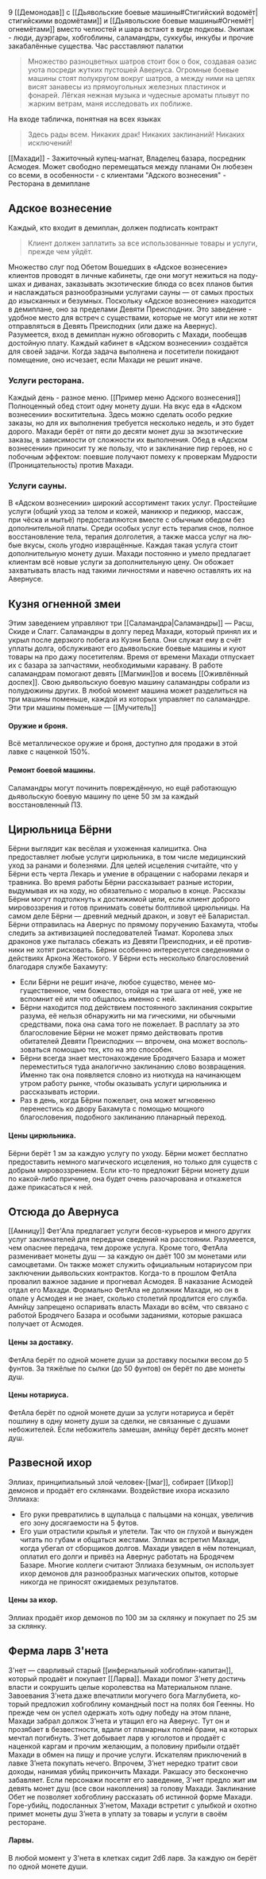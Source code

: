 9 [[Демонодав]] с [[Дьявольские боевые машины#Стигийский водомёт|стигийскими водомётами]] и [[Дьявольские боевые машины#Огнемёт|огнемётами]] вместо челюстей и шара встают в виде подковы.
Экипаж - люди, дуэргары, хобгоблины, саламандры, суккубы, инкубы и прочие закабалённые существа.
Час расставляют палатки
> Множество разноцветных шатров стоит бок о бок, создавая оазис уюта посреди жутких пустошей Авернуса.
> Огромные боевые машины стоят полукругом вокруг шатров, а между ними на цепях висят занавесы из прямоугольных железных пластинок и фонарей.
> Лёгкая нежная музыка и чудесные ароматы плывут по жарким ветрам, маня исследовать их поближе.

На входе табличка, понятная на всех языках
> Здесь рады всем. Никаких драк! Никаких заклинаний! Никаких исключений!

[[Махади]] - Зажиточный купец-магнат, Владелец базара, посредник Асмодея. Может свободно перемещаться
между планами
Он любезен со всеми, в особенности - с клиентами "Адского вознесения" - Ресторана в демиплане

## Адское вознесение
Каждый, кто входит в демиплан, должен подписать контракт

> Клиент должен заплатить за все использованные товары и услуги, прежде чем уйдёт.

Множество слуг под Обетом 
Вошедших в «Адское вознесение» клиентов проводят в личные кабинеты, где они могут нежиться на поду­шках и диванах, заказывать экзотические блюда со всех планов бытия и наслаждаться разнообразными услугами сауны — от самых простых до изысканных и безумных.
Поскольку «Адское вознесение» находится в демиплане, оно за пределами Девяти Преисподних.
Это заведение - удобное место для встреч с существами, которые не могут или не хотят отправляться в Девять Преисподних (или даже на Авернус).
Разумеется, вход в демиплан нужно обговорить с Махади, пообещав достойную плату.
Каждый кабинет в «Адском вознесении» создаётся для своей задачи.
Когда задача выполнена и посети­тели покидают помещение, оно исчезает, если Махади не решит иначе.
### Услуги ресторана.
Каждый день - разное меню. [[Пример меню Адского вознесения]]
Полноценный обед стоит одну монету души.
На вкус еда в «Адском вознесении» восхитительна.
Здесь можно сделать особо редкие заказы, но для их выполнения требуется несколько недель, и это бу­дет дорого.
Махади берёт от пяти до десяти монет душ за экзотические заказы, в зависимости от сложности их выполнения.
Обед в «Адском вознесении» приносит ту же пользу, что и заклинание пир героев, но с побочным эффектом: поевшие получают помеху к проверкам Мудрости (Проницательность) против Махади.
### Услуги сауны.
В «Адском вознесении» широкий ассор­тимент таких услуг.
Простейшие услуги (общий уход за телом и кожей, маникюр и педикюр, массаж, при­ чёска и мытьё) предоставляются вместе с обычным обедом без дополнительной платы.
Среди особых услуг есть терапия снов, полное восстанов­ление тела, терапия долголетия, а также масса услуг на лю­бые вкусы, сколь угодно извращённые.
Каждая такая услуга стоит дополнительную монету души.
Махади постоянно и умело предлагает клиентам всё новые услуги за дополни­тельную цену.
Он обожает захватывать власть над такими личностями и навечно оставлять их на Авернусе.

## Кузня огненной змеи
Этим заведением управляют три [[Саламандра|Саламандры]] — Расш, Скиде и Слагг.
Саламандры в долгу перед Махади, кото­рый принял их и укрыл после дерзкого побега из Кузни Бела.
Они служат ему в счёт уплаты долга, обслуживают его дьявольские боевые машины и куют товары на про­ дажу посетителям.
Время от времени Махади отпускает их с базара за запчастями, необходимыми каравану.
В работе саламандрам помогают девять [[Магмин]]ов и восемь [[Оживлённый доспех]].
Свою дьявольскую боевую машину саламандры со­брали из полудюжины других.
В любой момент машина может разделиться на три машины поменьше, каждой из которых управляет по саламандре.
Эти три машины поменьше — [[Мучитель]]
#### Оружие и броня.
Всё металлическое оружие и броня, доступно для продажи в этой лавке с наценкой 150%.
#### Ремонт боевой машины.
Саламандры могут починить повреждённую, но ещё работающую дьявольскую боевую машину по цене 50 зм за каждый восстановленный ПЗ.

## Цирюльница Бёрни
Бёрни выглядит как весёлая и ухоженная калишитка.
Она предоставляет любые услуги цирюльника, в том числе медицинский уход за ранами и болезнями.
Для целей исцеления считайте, что у Бёрни есть черта Лекарь и умение в обращении с наборами лекаря и травника.
Во время работы Бёрни рассказывает разные исто­рии, выдумывая их на ходу, но обязательно с моралью в конце.
Рассказы Бёрни могут подтолкнуть к достижи­мой цели, если клиент доброго мировоззрения и готов принимать советы болтливой цирюльницы.
На самом деле Бёрни — древний медный дракон, и зо­вут её Баларистал.
Бёрни отправилась на Авернус по пря­мому поручению Бахамута, чтобы следить за активиза­цией последователей Тиамат.
Королева злых драконов уже пыталась сбежать из Девяти Преисподних, и её против­ники не хотят рисковать.
Бёрни особенно интересуется сведениями о действиях Аркона Жестокого.
У Бёрни есть несколько благословений благодаря службе Бахамуту:
- Если Бёрни не решит иначе, любое существо, менее мо­гущественное, чем божество, отойдя на три шага от неё, уже не вспомнит её или что общалось именно с ней.
- Бёрни находится под действием постоянного закли­нания сокрытие разума, её нельзя обнаружить ни ма­ гическими, ни обычными средствами, пока она сама того не пожелает. В расплату за это благословение Бёрни не может прямо действовать против обитателей Девяти Преисподних — впрочем, она может восполь­зоваться помощью тех, кто на это способен.
- Бёрни всегда знает местонахождение Бродячего Базара и может переместиться туда аналогично заклинанию слово возвращения. Именно так она появляется словно из ниоткуда на начинающем утром работу рынке, чтобы оказывать услуги цирюльника и рассказывать истории.
- Раз в день, когда Бёрни пожелает, она может мгно­венно перенестись ко двору Бахамута с помощью мощного благословения, подобного заклинанию планарный переход.

#### Цены цирюльника.
Бёрни берёт 1 зм за каждую услугу по уходу.
Бёрни может бесплатно предоставить немного магического исцеления, но только для существ с добрым мировоззрением.
Если кто-то предложит Бёрни монету души по какой-либо причине, она будет очень разочарована и откажется даже прикасаться к ней.

## Отсюда до Авернуса
[[Амницу]] Фет'Ала предлагает услуги бесов-курьеров и много других услуг заклинате­лей для передачи сведений на расстоянии.
Разумеется, чем опаснее передача, тем дороже услуга.
Кроме того, ФетАла разменивает монеты душ — за каждую он даёт
100 зм монетами или самоцветами.
Он также может служить официальным нотариусом при заключении дьявольских контрактов.
Когда-то в прошлом ФетАла провалил важное задание и прогневал Асмодея.
В наказание Асмодей отдал его Махади.
Формально ФетАла не должник Махади, но он в опале у Асмодея и не знает, сколько столетий продлится его служба.
Амнйцу запрещено оспаривать власть Махади во всём, что связано с работой Бродячего Базара и
осо­быми заданиями, которые ракшаса получает от Асмодея.
#### Цены за доставку.
ФетАла берёт по одной монете души за доставку посылки весом до 5 фунтов.
За тяжёлые по­ сылки (до 50 фунтов) он берёт по две монеты душ.
#### Цены нотариуса.
ФетАла берёт по одной монете души за услуги нотариуса и берёт пошлину в одну монету души за сделки, не связанные с душами небожителей.
Если небожитель замешан, амнйцу берёт десять монет душ.

## Развесной ихор
Эллиах, принципиальный злой человек-[[маг]], собирает [[Ихор]] демонов и продаёт его склянками.
Воздействие ихора исказило Эллиаха:
- Его руки превратились в щупальца с пальцами на кон­цах, увеличив его зону досягаемости на 5 футов.
- Его уши отрастили крылья и улетели. Так что он глу­хой и вынужден читать по губам и общаться жестами.
Эллиах встретил Махади, когда убегал от сборщиков долгов.
Махади увидел в нём потенциал, оплатил его долги и привёз на Авернус работать на Бродячем Базаре.
Многие коллеги считают Эллиаха безумным, он исполь­зует ихор демонов для разнообразных магических опытов, которые никогда не приносят ожидаемых результатов.
#### Цены за ихор.
Эллиах продаёт ихор демонов по 100 зм за склянку и покупает по 25 зм за склянку.

## Ферма ларв З'нета
З'нет — сварливый старый [[инфернальный хобгоблин-капитан]], который продаёт и покупает [[Ларва]].
Махади помог З'нету достичь власти и сокрушить целые королевства на Материальном плане.
Завоевания З'нета даже впечатлили могучего бога Маглубиета, ко­торый предложил хобгоблину командный пост на полях боя Геенны.
Но прежде чем он успел одержать хоть одну победу на этом плане, Махади забрал должок З’нета и утащил его на Авернус.
Тут он и прозябает в безвест­ности, вдали от планарных полей брани, на которых мечтал погибнуть.
З’нет добывает ларв у юголотов и продаёт с наценкой каргам и прочим желающим, а половину прибыли от­даёт Махади в обмен на пищу и прочие услуги.
Искате­лям приключений в лавке З’нета покупать нечего.
Впро­чем, З’нет нередко тратит свои доходы, нанимая убийц прикончить Махади.
Ракшасу это бесконечно забавляет.
Если персонажи посетят его заведение, З'нет предло­ жит им девять монет душ (все свои накопления) за голову Махади.
Заклинание Обет не позволяет хобгоблину рас­сказать об истинной форме Махади.
Горе-убийц, подо­сланных З'нетом, Махади встретит с улыбкой и охотно примет монеты душ З’нета в уплату за товары и услуги в своём ресторане.
#### Ларвы.
В любой момент у З'нета в клетках сидит 2d6 ларв. За каждую он берёт по одной монете души.